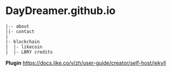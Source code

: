 # DayDreamer.github.io

```
|-- about
||- contact
|
|- blockchain
|  |- likecoin
|  |- LBRY credits
```

**Plugin**
https://docs.like.co/v/zh/user-guide/creator/self-host/jekyll
